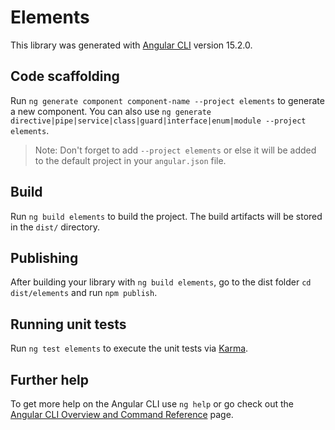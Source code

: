 # Elements

This library was generated with [Angular CLI](https://github.com/angular/angular-cli) version 15.2.0.

## Code scaffolding

Run `ng generate component component-name --project elements` to generate a new component. You can also use `ng generate directive|pipe|service|class|guard|interface|enum|module --project elements`.
> Note: Don't forget to add `--project elements` or else it will be added to the default project in your `angular.json` file. 

## Build

Run `ng build elements` to build the project. The build artifacts will be stored in the `dist/` directory.

## Publishing

After building your library with `ng build elements`, go to the dist folder `cd dist/elements` and run `npm publish`.

## Running unit tests

Run `ng test elements` to execute the unit tests via [Karma](https://karma-runner.github.io).

## Further help

To get more help on the Angular CLI use `ng help` or go check out the [Angular CLI Overview and Command Reference](https://angular.io/cli) page.

